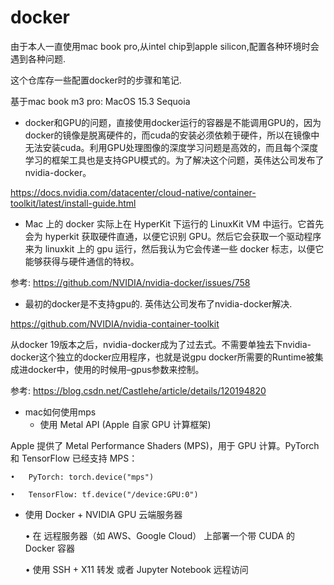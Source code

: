 # docker

由于本人一直使用mac book pro,从intel chip到apple silicon,配置各种环境时会遇到各种问题.

这个仓库存一些配置docker时的步骤和笔记.

基于mac book m3 pro: MacOS 15.3 Sequoia


- docker和GPU的问题，直接使用docker运行的容器是不能调用GPU的，因为docker的镜像是脱离硬件的，而cuda的安装必须依赖于硬件，所以在镜像中无法安装cuda。利用GPU处理图像的深度学习问题是高效的，而且每个深度学习的框架工具也是支持GPU模式的。为了解决这个问题，英伟达公司发布了nvidia-docker。

https://docs.nvidia.com/datacenter/cloud-native/container-toolkit/latest/install-guide.html

- Mac 上的 docker 实际上在 HyperKit 下运行的 LinuxKit VM 中运行。它首先会为 hyperkit 获取硬件直通，以便它识别 GPU。然后它会获取一个驱动程序来为 linuxkit 上的 gpu 运行，然后我认为它会传递一些 docker 标志，以便它能够获得与硬件通信的特权。

参考: https://github.com/NVIDIA/nvidia-docker/issues/758

- 最初的docker是不支持gpu的.
  英伟达公司发布了nvidia-docker解决.
  
https://github.com/NVIDIA/nvidia-container-toolkit

从docker 19版本之后，nvidia-docker成为了过去式。不需要单独去下nvidia-docker这个独立的docker应用程序，也就是说gpu docker所需要的Runtime被集成进docker中，使用的时候用–gpus参数来控制。

参考: https://blog.csdn.net/Castlehe/article/details/120194820

- mac如何使用mps
  + 使用 Metal API (Apple 自家 GPU 计算框架)

Apple 提供了 Metal Performance Shaders (MPS)，用于 GPU 计算。PyTorch 和 TensorFlow 已经支持 MPS：

	•	PyTorch: torch.device("mps")
 
	•	TensorFlow: tf.device("/device:GPU:0")
 + 使用 Docker + NVIDIA GPU 云端服务器

	•	在 远程服务器（如 AWS、Google Cloud） 上部署一个带 CUDA 的 Docker 容器

	•	使用 SSH + X11 转发 或者 Jupyter Notebook 远程访问
